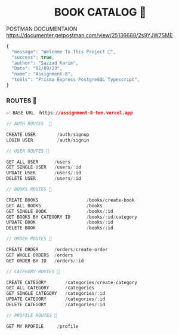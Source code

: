 <h1 align='center'>BOOK CATALOG 📙</h1>


POSTMAN DOCUMENTAION  https://documenter.getpostman.com/view/25136688/2s9YJW7SME


```js
{
  "message": "Welcome To This Project 🦀",
  "success": true,
  "author": "Sazzad Karim",
  "Date": "01/09/23",
  "name": "Assignment-8",
  "tools": "Prisma Express PostgreSQL Typescript",
}
```


### ROUTES 📍
```css
✅ BASE URL  https://assignment-8-ten.vercel.app
```

```js
// AUTH ROUTES  🦀

CREATE USER        /auth/signup
LOGIN USER         /auth/signin

```

```js
// USER ROUTES 🦀

GET ALL USER      /users
GET SINGLE USER   /users/:id
UPDATE USER       /users/:id
DELETE USER       /users/:id
```

```js
// BOOKS ROUTES 🦀

CREATE BOOKS                  /books/create-book
GET ALL BOOKS                 /books
GET SINGLE BOOK               /books/:id
GET BOOKS BY CATEGORY ID      /books/:id/category
UPDATE BOOK                   /books/:id
DELETE BOOK                   /books/:id
```

```js
// ORDER ROUTES 🦀

CREATE ORDER      /orders/create-order
GET WHOLE ORDERS  /orders
GET ORDER BY ID   /orders/:id
```

```js
// CATEGORY ROUTES 🦀

CREATE CATEGORY       /categories/create-category
GET ALL CATEGORY      /categories
GET SINGLE CATEGORY   /categories/:id
UPDATE CATEGORY       /categories/:id
DELETE CATEGORY       /categories/:id
```

```js
// PROFILE ROUTES 🪸

GET MY RPOFILE     /profile

```


